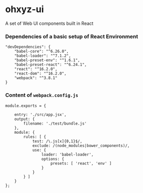 # ohxyz-ui
A set of Web UI components built in React

### Dependencies of a basic setup of React Environment

```
"devDependencies": {
    "babel-core": "^6.26.0",
    "babel-loader": "^7.1.2",
    "babel-preset-env": "^1.6.1",
    "babel-preset-react": "^6.24.1",
    "react": "^16.2.0",
    "react-dom": "^16.2.0",
    "webpack": "^3.8.1"
}
```
### Content of `webpack.config.js`

```
module.exports = {

    entry: './src/app.jsx',
    output: {
        filename: './test/bundle.js'
    },
    module: {
        rules: [ {
            test: /\.js[x]{0,1}$/,
            exclude: /(node_modules|bower_components)/,
            use: {
                loader: 'babel-loader',
                options: {
                    presets: [ 'react', 'env' ]
                }
            }
        } ]
    }
};
```